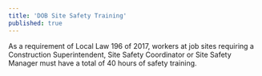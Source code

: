 ```yaml
---
title: 'DOB Site Safety Training'
published: true
---
```


As a requirement of Local Law 196 of 2017, workers at job sites requiring a Construction Superintendent, Site Safety Coordinator or Site Safety Manager must have a total of 40 hours of safety training.
